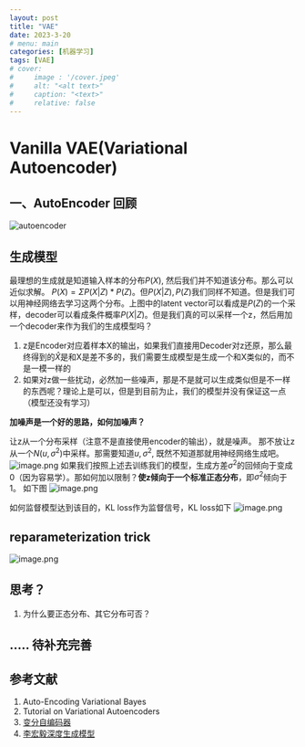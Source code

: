 ```yaml
---
layout: post
title: "VAE"
date: 2023-3-20
# menu: main
categories: [机器学习]
tags: [VAE]
# cover:
#     image : '/cover.jpeg'
#     alt: "<alt text>"
#     caption: "<text>"
#     relative: false
---
```


# Vanilla VAE(Variational Autoencoder)

## 一、AutoEncoder 回顾

![autoencoder](/VAE/8596800-8666af110c3d6d37.png)

## 生成模型

最理想的生成就是知道输入样本的分布$P(X)$, 然后我们并不知道该分布。那么可以近似求解。
$P(X) = \Sigma P(X|Z)*P(Z)$。但$P(X|Z), P(Z)$我们同样不知道。但是我们可以用神经网络去学习这两个分布。上图中的latent vector可以看成是$P(Z)$的一个采样，decoder可以看成条件概率$P(X|Z)$。但是我们真的可以采样一个z，然后用加一个decoder来作为我们的生成模型吗？

1. z是Encoder对应着样本X的输出，如果我们直接用Decoder对z还原，那么最终得到的$\hat{X}$是和X是差不多的，我们需要生成模型是生成一个和X类似的，而不是一模一样的
2. 如果对z做一些扰动，必然加一些噪声，那是不是就可以生成类似但是不一样的东西呢？理论上是可以，但是到目前为止，我们的模型并没有保证这一点（模型还没有学习） 

**加噪声是一个好的思路，如何加噪声？**

让z从一个分布采样（注意不是直接使用encoder的输出），就是噪声。
那不放让z从一个$N(u, \sigma^2)$中采样。那需要知道$u, \sigma^2$, 既然不知道那就用神经网络生成吧。
![image.png](/VAE/8596800-6c07e2d296d44414.png)
如果我们按照上述去训练我们的模型，生成方差$\sigma^2$的回倾向于变成0（因为容易学）。那如何加以限制？**使z倾向于一个标准正态分布**，即$\sigma^2$倾向于1。 如下图
![image.png](/VAE/8596800-c505c2a1e88756f5.png)

如何监督模型达到该目的，KL loss作为监督信号，KL loss如下
![image.png](/VAE/8596800-6b4357a33bd6974e.png)

## reparameterization trick

![image.png](/VAE/8596800-2a126d0c68120783.png)

## 思考？

1. 为什么要正态分布、其它分布可否？

## ..... 待补充完善

## 参考文献

1. Auto-Encoding Variational Bayes
2. Tutorial on Variational Autoencoders
3. [变分自编码器](https://spaces.ac.cn/archives/5253)
4. [李宏毅深度生成模型](https://www.bilibili.com/video/BV1Ux411S7Yk?p=18&vd_source=9ddbc59809ae2e80b717c2d15bbb9f69)